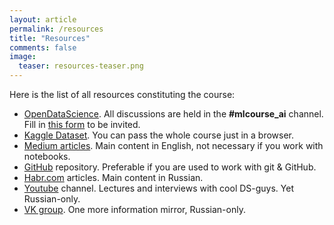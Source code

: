 ```yaml
---
layout: article
permalink: /resources
title: "Resources"
comments: false
image:
  teaser: resources-teaser.png
---
```


Here is the list of all resources constituting the course:
 - [OpenDataScience](ods.ai). All discussions are held in the **#mlcourse_ai** channel. Fill in [this form](https://docs.google.com/forms/d/1_pDNuVHwBxV5wuOcdaXoxBZneyAQcqfOl4V2qkqKbNQ/) to be invited.
 - [Kaggle Dataset](https://www.kaggle.com/kashnitsky/mlcourse). You can pass the whole course just in a browser.
 - [Medium articles](https://medium.com/open-machine-learning-course). Main content in English, not necessary if you work with notebooks.
 - [GitHub](https://github.com/Yorko/mlcourse_open) repository. Preferable if you are used to work with git & GitHub.
 - [Habr.com](https://habr.com/company/ods/blog/322626/) articles. Main content in Russian.
 - [Youtube](https://www.youtube.com/playlist?list=PLVlY_7IJCMJdgcCtQfzj5j8OVB_Y0GJCl) channel. Lectures and interviews with cool DS-guys. Yet Russian-only.
 - [VK group](https://vk.com/mlcourse). One more information mirror, Russian-only.
